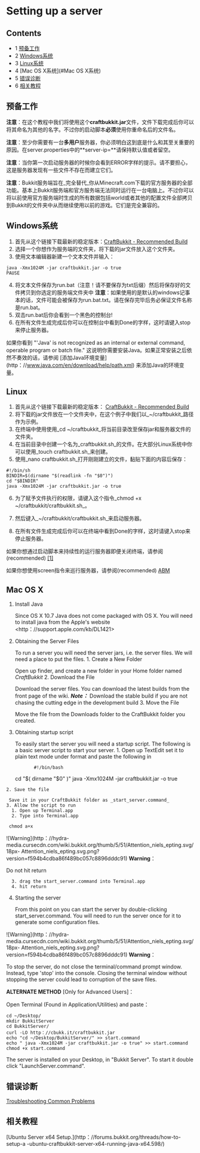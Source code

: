 #  Setting up a server

## Contents

  * 1 [预备工作](#预备工作)
  * 2 [Windows系统](#Windows系统)
  * 3 [Linux系统](#Linux系统)
  * 4 [Mac OS X系统](#Mac OS X系统)
  * 5 [错误诊断](#错误诊断)
  * 6 [相关教程](#相关教程)

## 预备工作

**注意**：在这个教程中我们将使用这个**craftbukkit.jar**文件，文件下载完成后你可以将其命名为其他的名字。不过你的启动脚本**必须**使用你重命名后的文件名。

**注意**：至少你需要有一台**多用户**服务器，你必须明白这到底是什么和其至关重要的原因。在server.properties中的**server-ip=**请保持默认值或者留空。 

**注意**：当你第一次启动服务器的时候你会看到ERROR字样的提示。请不要担心，这是服务器发现有一些文件不存在而建立它们。

**注意**：Bukkit服务端旨在_完全替代_你从Minecraft.com下载的官方服务器的全部功能。基本上Bukkit服务端和官方服务端无法同时运行在一台电脑上。不过你可以将以前使用官方服务端时生成的所有数据包括world或者其他的配置文件全部拷贝到Bukkit的文件夹中从而继续使用以前的游戏。它们是完全兼容的。 

##  Windows系统

   1. 首先从这个链接下载最新的稳定版本：[CraftBukkit - Recommended Build](http：//dl.bukkit.org/latest-rb/craftbukkit.jar)
   2. 选择一个你想作为服务端的文件夹，将下载的jar文件放入这个文件夹。
   3. 使用文本编辑器新建一个文本文件并输入： 
    
    
    java -Xmx1024M -jar craftbukkit.jar -o true
    PAUSE
    

   4. 将文本文件保存为run.bat（注意！请不要保存为txt后缀）然后将保存好的文件拷贝到你选定的服务端文件夹中 **注意**：如果使用的是默认的windows记事本的话，文件可能会被保存为run.bat.txt。请在保存完毕后务必保证文件名称是run.bat。
   5. 双击run.bat后你会看到一个黑色的控制台! 
   6. 在所有文件生成完成后你可以在控制台中看到Done的字样，这时请键入stop来停止服务器。

   如果你看到 "'Java' is not recognized as an internal or external command, operable program or batch file." 这说明你需要安装Java。如果正常安装之后依然不奏效的话，请参阅 [添加Java环境变量] (http：//www.java.com/en/download/help/path.xml) 来添加Java的环境变量。 

##  Linux

   1. 首先从这个链接下载最新的稳定版本： [CraftBukkit - Recommended Build](http：//dl.bukkit.org/latest-rb/craftbukkit.jar)
   2. 将下载的jar文件放在一个文件夹中，在这个例子中我们以_~/craftbukkit_路径作为示例。 
   3. 在终端中使用使用_cd ~/craftbukkit_将当前目录改至保存jar和服务器文件的文件夹。
   4. 在当前目录中创建一个名为_craftbukkit.sh_的文件。在大部分Linux系统中你可以使用_touch craftbukkit.sh_来创建。
   5. 使用_nano craftbukkit.sh_打开刚刚建立的文件，黏贴下面的内容后保存： 
    
    
	#!/bin/sh
	BINDIR=$(dirname "$(readlink -fn "$0")")
	cd "$BINDIR"
	java -Xmx1024M -jar craftbukkit.jar -o true
    

   6. 为了赋予文件执行的权限，请键入这个指令_chmod +x ~/craftbukkit/craftbukkit.sh_。

   7. 然后键入_~/craftbukkit/craftbukkit.sh_来启动服务器。

   8. 在所有文件生成完成后你可以在终端中看到Done的字样，这时请键入stop来停止服务器。

   如果你想通过启动脚本来持续性的运行服务器即便关闭终端，请参阅(recommended) [[1]](https：//github.com/Ahtenus/minecraft-init)

   如果你想使用screen指令来巡行服务器，请参阅(recommended) [ABM](http：//dev.bukkit.org/server-mods/ascii-bukkit-menu/)

##  Mac OS X

  1. Install Java 

     Since OS X 10.7 Java does not come packaged with OS X. You will need to install java from the Apple's website <http：//support.apple.com/kb/DL1421>
  2. Obtaining the Server Files 

     To run a server you will need the server jars, i.e. the server files. We will need a place to put the files. 
    1. Create a New Folder 

     Open up finder, and create a new folder in your Home folder named _CraftBukkit_
    2. Download the File 

     Download the server files. You can download the latest builds from the front page of the wiki. 
     _**Note：**_ Download the stable build if you are not chasing the cutting edge in the development build 
    3. Move the File 

     Move the file from the Downloads folder to the CraftBukkit folder you created. 
  3. Obtaining startup script 

     To easily start the server you will need a startup script. The following is a basic server script to start your server. 
    1. Open up TextEdit set it to plain text mode under format and paste the following in 
        
                #!/bin/bash
        cd "$( dirname "$0" )"
        java -Xmx1024M -jar craftbukkit.jar -o true

    2. Save the file 

     Save it in your CraftBukkit folder as _start_server.command_
    3. Allow the script to run 
      1. Open up Terminal.app 
      2. Type into Terminal.app 

     chmod a+x 
    

![Warning](http：//hydra-
media.cursecdn.com/wiki.bukkit.org/thumb/5/51/Attention_niels_epting.svg/18px-
Attention_niels_epting.svg.png?version=f594b4cdba86f489bc057c8896dddc91)
**Warning**：

Do not hit return

      3. drag the start_server.command into Terminal.app 
      4. hit return 
  4. Starting the server 

     From this point on you can start the server by double-clicking start_server.command. 
     You will need to run the server once for it to generate some configuration files. 
    

![Warning](http：//hydra-
media.cursecdn.com/wiki.bukkit.org/thumb/5/51/Attention_niels_epting.svg/18px-
Attention_niels_epting.svg.png?version=f594b4cdba86f489bc057c8896dddc91)
**Warning**：

To stop the server, do not close the terminal/command prompt window. Instead,
type 'stop' into the console. Closing the terminal window without stopping the
server could lead to corruption of the save files.

  
**ALTERNATE METHOD** [Only for Advanced Users]： 

Open Terminal (Found in Application/Utilities) and paste：  

    
    
    cd ~/Desktop/
    mkdir BukkitServer
    cd BukkitServer/
    curl -LO http：//cbukk.it/craftbukkit.jar
    echo "cd ~/Desktop/BukkitServer/" >> start.command
    echo " java -Xmx1024M -jar craftbukkit.jar -o true" >> start.command
    chmod +x start.command
    

The server is installed on your Desktop, in "Bukkit Server". To start it
double click "LaunchServer.command".  

## 错误诊断

[Troubleshooting Common Problems](/Troubleshooting_Common_Problems)

## 相关教程

[Ubuntu Server x64 Setup.](http：//forums.bukkit.org/threads/how-to-setup-a
-ubuntu-craftbukkit-server-x64-running-java-x64.598/)
